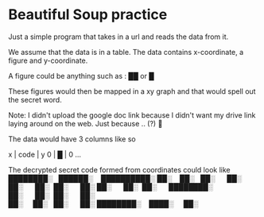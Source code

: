 # Beautiful Soup practice

Just a simple program that takes in a url and reads the data from it.

We assume that the data is in a table. The data contains x-coordinate, a figure and y-coordinate.

A figure could be anything such as : ██ or █

These figures would then be mapped in a xy graph and that would spell out the secret word.

Note: I didn't upload the google doc link because I didn't want my drive link laying around on the web. Just because .. (?) 😬

The data would have 3 columns like so

x | code | y
0 | █ | 0
...

The decrypted secret code formed from coordinates could look like  
████████░&nbsp;&nbsp;&nbsp;██████░&nbsp;&nbsp;&nbsp;&nbsp;██████████░
██░&nbsp;&nbsp;&nbsp;&nbsp;██░&nbsp;&nbsp;&nbsp;██░&nbsp;&nbsp;&nbsp;&nbsp;&nbsp;&nbsp;██░
██░&nbsp;&nbsp;&nbsp;&nbsp;&nbsp;&nbsp;██░&nbsp;&nbsp;██░&nbsp;&nbsp;&nbsp;&nbsp;&nbsp;&nbsp;██░
██░&nbsp;&nbsp;&nbsp;&nbsp;&nbsp;&nbsp;██░&nbsp;&nbsp;██░&nbsp;&nbsp;&nbsp;&nbsp;&nbsp;&nbsp;████████░
██░&nbsp;&nbsp;&nbsp;&nbsp;&nbsp;&nbsp;██░&nbsp;&nbsp;██░&nbsp;&nbsp;&nbsp;&nbsp;&nbsp;&nbsp;██░  
██░&nbsp;&nbsp;&nbsp;&nbsp;&nbsp;██░&nbsp;&nbsp;&nbsp;██░&nbsp;&nbsp;&nbsp;&nbsp;&nbsp;&nbsp;██░
████████░&nbsp;&nbsp;&nbsp;&nbsp;████░&nbsp;&nbsp;&nbsp;&nbsp;&nbsp;██░
